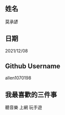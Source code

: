 姓名
----
莫承諺

日期
----
2021/12/08

Github Username
---------------
allen1070198

我最喜歡的三件事
---------------
聽音樂 上網 玩手遊